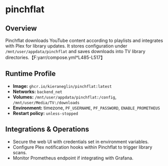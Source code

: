 <!--
title: pinchflat
description:
published: true
date: 2025-10-19T08:57:42Z
tags:
editor: markdown
-->

# pinchflat

## Overview
Pinchflat downloads YouTube content according to playlists and integrates with Plex for library updates. It stores configuration under `/mnt/user/appdata/pinchflat` and saves downloads into TV library directories.【F:yarr/compose.yml†L485-L517】

## Runtime Profile
- **Image:** `ghcr.io/kieraneglin/pinchflat:latest`
- **Networks:** `backend_net`
- **Volumes:** `/mnt/user/appdata/pinchflat:/config`, `/mnt/user/Media/TV:/downloads`
- **Environment:** timezone, `PF_USERNAME`, `PF_PASSWORD`, `ENABLE_PROMETHEUS`
- **Restart policy:** `unless-stopped`

## Integrations & Operations
- Secure the web UI with credentials set in environment variables.
- Configure Plex notification hooks within Pinchflat to trigger library scans.
- Monitor Prometheus endpoint if integrating with Grafana.

